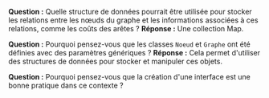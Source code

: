 
**Question :** Quelle structure de données pourrait être utilisée pour stocker les relations entre les nœuds du graphe et les informations associées à ces relations, comme les coûts des arêtes ?
**Réponse :** Une collection Map.

**Question :** Pourquoi pensez-vous que les classes `Noeud` et `Graphe` ont été définies avec des paramètres génériques ?
**Réponse :** Cela permet d'utiliser des structures de données pour stocker et manipuler ces objets.

**Question :** Pourquoi pensez-vous que la création d'une interface est une bonne pratique dans ce contexte ?
